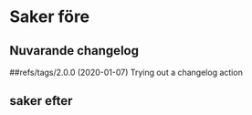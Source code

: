 # Saker före

## Nuvarande changelog

##refs/tags/2.0.0 (2020-01-07)
Trying out a changelog action


## saker efter
